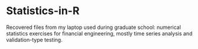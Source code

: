 # Statistics-in-R
Recovered files from my laptop used during graduate school: numerical statistics exercises for financial engineering, mostly time series analysis and validation-type testing.
